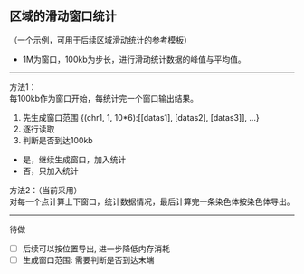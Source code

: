 区域的滑动窗口统计
---

（一个示例，可用于后续区域滑动统计的参考模板）

- 1M为窗口，100kb为步长，进行滑动统计数据的峰值与平均值。




---
方法1：  
每100kb作为窗口开始，每统计完一个窗口输出结果。
1. 先生成窗口范围 {(chr1, 1, 10*6):[[datas1], [datas2], [datas3]], ...}
2. 逐行读取
3. 判断是否到达100kb
- 是，继续生成窗口，加入统计
- 否，只加入统计

方法2：（当前采用）  
对每一个点计算上下窗口，统计数据情况，最后计算完一条染色体按染色体导出。

---
待做
- [ ] 后续可以按位置导出, 进一步降低内存消耗
- [ ] 生成窗口范围: 需要判断是否到达末端
